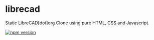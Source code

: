 # librecad
Static LibreCAD[dot]org Clone using pure HTML, CSS and Javascript.

[![npm version](https://badge.fury.io/js/librecad-sambhav2612.svg)](https://badge.fury.io/js/librecad-sambhav2612)
